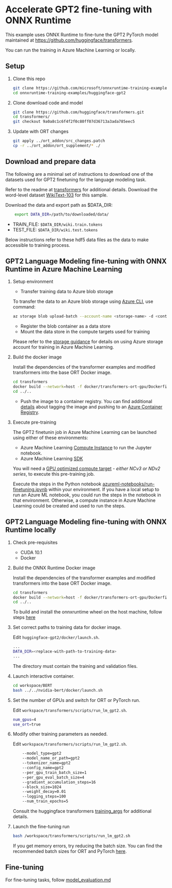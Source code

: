 # Accelerate GPT2 fine-tuning with ONNX Runtime

This example uses ONNX Runtime to fine-tune the GPT2 PyTorch model maintained at https://github.com/huggingface/transformers.

You can run the training in Azure Machine Learning or locally.

## Setup

1. Clone this repo

    ```bash
    git clone https://github.com/microsoft/onnxruntime-training-examples.git
    cd onnxruntime-training-examples/huggingface-gpt2
    ```

2. Clone download code and model

    ```bash
    git clone https://github.com/huggingface/transformers.git
    cd transformers/
    git checkout 9a0a8c1c6f4f2f0c80ff07d36713a3ada785eec5
    ```

3. Update with ORT changes

    ```bash
    git apply ../ort_addon/src_changes.patch
    cp -r ../ort_addon/ort_supplement/* ./
    ```

## Download and prepare data

The following are a minimal set of instructions to download one of the datasets used for GPT2 finetuning for the language modeling task.

Refer to the readme at [transformers](https://github.com/huggingface/transformers/tree/master/examples/language-modeling#language-model-training) for additional details.
Download the word-level dataset [WikiText-103](https://blog.einstein.ai/the-wikitext-long-term-dependency-language-modeling-dataset/) for this sample.

Download the data and export path as $DATA_DIR: 
```bash
    export DATA_DIR=/path/to/downloaded/data/
```

* TRAIN_FILE: `$DATA_DIR/wiki.train.tokens`
* TEST_FILE: `$DATA_DIR/wiki.test.tokens`

Below instructions refer to these hdf5 data files as the data to make accessible to training process.

## GPT2 Language Modeling fine-tuning with ONNX Runtime in Azure Machine Learning

1. Setup environment

    * Transfer training data to Azure blob storage

    To transfer the data to an Azure blob storage using [Azure CLI](https://docs.microsoft.com/en-us/cli/azure/install-azure-cli?view=azure-cli-latest), use command:
    ```bash
    az storage blob upload-batch --account-name <storage-name> -d <container-name> -s $DATA_DIR
    ```

    * Register the blob container as a data store
    * Mount the data store in the compute targets used for training

    Please refer to the [storage guidance](https://docs.microsoft.com/en-us/azure/machine-learning/how-to-access-data#storage-guidance) for details on using Azure storage account for training in Azure Machine Learning. 

2. Build the docker image

    Install the dependencies of the transformer examples and modified transformers into the base ORT Docker image.
    ```bash
    cd transformers
    docker build --network=host -f docker/transformers-ort-gpu/Dockerfile . --rm --pull -t onnxruntime-gpt
    cd ../..
    ```    
    - Push the image to a container registry. You can find additional [details](https://docs.microsoft.com/en-us/azure/container-registry/container-registry-get-started-docker-cli) about tagging the image and pushing to an [Azure Container Registry](https://docs.microsoft.com/en-us/azure/container-registry/).
    
2. Execute pre-training

    The GPT2 finetunin job in Azure Machine Learning can be launched using either of these environments:

    * Azure Machine Learning [Compute Instance](https://docs.microsoft.com/en-us/azure/machine-learning/concept-compute-instance) to run the Jupyter notebook.
    * Azure Machine Learning [SDK](https://docs.microsoft.com/en-us/python/api/overview/azure/ml/?view=azure-ml-py)

    You will need a [GPU optimized compute target](https://docs.microsoft.com/en-us/azure/machine-learning/how-to-set-up-training-targets#amlcompute) - _either NCv3 or NDv2 series_, to execute this pre-training job.

    Execute the steps in the Python notebook [azureml-notebooks/run-finetuning.ipynb](azureml-notebooks/run-finetuning.ipynb) within your environment. If you have a local setup to run an Azure ML notebook, you could run the steps in the notebook in that environment. Otherwise, a compute instance in Azure Machine Learning could be created and used to run the steps.

## GPT2 Language Modeling fine-tuning with ONNX Runtime locally

1. Check pre-requisites

    * CUDA 10.1
    * Docker

2. Build the ONNX Runtime Docker image

    Install the dependencies of the transformer examples and modified transformers into the base ORT Docker image.
    ```bash
    cd transformers
    docker build --network=host -f docker/transformers-ort-gpu/Dockerfile . --rm --pull -t onnxruntime-gpt
    cd ../..
    ```    

    To build and install the onnxruntime wheel on the host machine, follow steps [here](https://github.com/microsoft/onnxruntime/blob/master/BUILD.md#Training)

3. Set correct paths to training data for docker image.

   Edit `huggingface-gpt2/docker/launch.sh`.

   ```bash
   ...
   DATA_DIR=<replace-with-path-to-training-data>
   ...
   ```

   The directory must contain the training and validation files.

4. Launch interactive container.

    ```bash
    cd workspace/BERT
    bash ../../nvidia-bert/docker/launch.sh
    ```

5. Set the number of GPUs and switch for ORT or PyTorch run.

    Edit `workspace/transformers/scripts/run_lm_gpt2.sh`.

    ```bash
    num_gpus=4
    use_ort=true
    ```

5. Modify other training parameters as needed.

    Edit `workspace/transformers/scripts/run_lm_gpt2.sh`.

    ```bash
        --model_type=gpt2 
        --model_name_or_path=gpt2 
        --tokenizer_name=gpt2  
        --config_name=gpt2  
        --per_gpu_train_batch_size=1  
        --per_gpu_eval_batch_size=4  
        --gradient_accumulation_steps=16 
        --block_size=1024  
        --weight_decay=0.01
        --logging_steps=100 
        --num_train_epochs=5 
    ```

    Consult the huggingface transformers [training_args](https://github.com/huggingface/transformers/blob/master/src/transformers/training_args.py) for additional details.

5. Launch the fine-tuning run

    ```bash
    bash /workspace/transformers/scripts/run_lm_gpt2.sh
    ```

    If you get memory errors, try reducing the batch size. You can find the recommended batch sizes for ORT and PyTorch [here](azureml-notebooks/run-finetuning.ipynb###Creat-Estimator).









## Fine-tuning

For fine-tuning tasks, follow [model_evaluation.md](model_evaluation.md)
